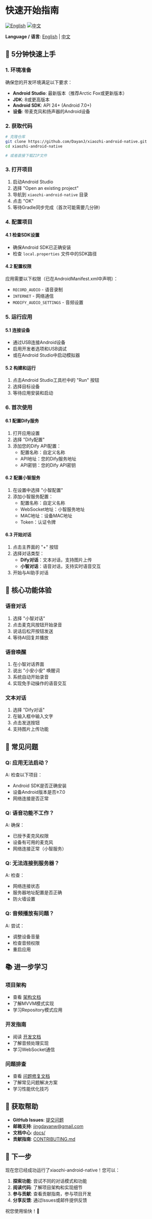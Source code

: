 # 快速开始指南

[![English](https://img.shields.io/badge/English-blue)](QUICK_START.md)
[![中文](https://img.shields.io/badge/中文-red)](QUICK_START_CN.md)

**Language / 语言**: [English](QUICK_START.md) | [中文](QUICK_START_CN.md)

## 🚀 5分钟快速上手

### 1. 环境准备
确保您的开发环境满足以下要求：
- **Android Studio**: 最新版本（推荐Arctic Fox或更新版本）
- **JDK**: 8或更高版本
- **Android SDK**: API 24+ (Android 7.0+)
- **设备**: 带麦克风和扬声器的Android设备

### 2. 获取代码
```bash
# 克隆仓库
git clone https://github.com/DayanJ/xiaozhi-android-native.git
cd xiaozhi-android-native

# 或者直接下载ZIP文件
```

### 3. 打开项目
1. 启动Android Studio
2. 选择 "Open an existing project"
3. 导航到 `xiaozhi-android-native` 目录
4. 点击 "OK"
5. 等待Gradle同步完成（首次可能需要几分钟）

### 4. 配置项目
#### 4.1 检查SDK设置
- 确保Android SDK已正确安装
- 检查 `local.properties` 文件中的SDK路径

#### 4.2 配置权限
应用需要以下权限（已在AndroidManifest.xml中声明）：
- `RECORD_AUDIO` - 语音录制
- `INTERNET` - 网络通信
- `MODIFY_AUDIO_SETTINGS` - 音频设置

### 5. 运行应用
#### 5.1 连接设备
- 通过USB连接Android设备
- 启用开发者选项和USB调试
- 或在Android Studio中启动模拟器

#### 5.2 构建和运行
1. 点击Android Studio工具栏中的 "Run" 按钮
2. 选择目标设备
3. 等待应用安装和启动

### 6. 首次使用
#### 6.1 配置Dify服务
1. 打开应用设置
2. 选择 "Dify配置"
3. 添加您的Dify API配置：
   - 配置名称：自定义名称
   - API地址：您的Dify服务地址
   - API密钥：您的Dify API密钥

#### 6.2 配置小智服务
1. 在设置中选择 "小智配置"
2. 添加小智服务配置：
   - 配置名称：自定义名称
   - WebSocket地址：小智服务地址
   - MAC地址：设备MAC地址
   - Token：认证令牌

#### 6.3 开始对话
1. 点击主界面的 "+" 按钮
2. 选择对话类型：
   - **Dify对话**：文本对话，支持图片上传
   - **小智对话**：语音对话，支持实时语音交互
3. 开始与AI助手对话

## 🎯 核心功能体验

### 语音对话
1. 选择 "小智对话"
2. 点击麦克风按钮开始录音
3. 说话后松开按钮发送
4. 等待AI回复并播放

### 语音唤醒
1. 在小智对话界面
2. 说出 "小安小安" 唤醒词
3. 系统自动开始录音
4. 实现免手动操作的语音交互

### 文本对话
1. 选择 "Dify对话"
2. 在输入框中输入文字
3. 点击发送按钮
4. 支持图片上传功能

## 🔧 常见问题

### Q: 应用无法启动？
A: 检查以下项目：
- Android SDK是否正确安装
- 设备Android版本是否≥7.0
- 网络连接是否正常

### Q: 语音功能不工作？
A: 确保：
- 已授予麦克风权限
- 设备有可用的麦克风
- 网络连接正常（小智服务）

### Q: 无法连接到服务器？
A: 检查：
- 网络连接状态
- 服务器地址配置是否正确
- 防火墙设置

### Q: 音频播放有问题？
A: 尝试：
- 调整设备音量
- 检查音频权限
- 重启应用

## 📚 进一步学习

### 项目架构
- 查看 [架构文档](docs/02-architecture/)
- 了解MVVM模式实现
- 学习Repository模式应用

### 开发指南
- 阅读 [开发文档](docs/03-development/)
- 了解音频处理实现
- 学习WebSocket通信

### 问题排查
- 查看 [问题修复文档](docs/04-bug-fixes/)
- 了解常见问题解决方案
- 学习性能优化技巧

## 🤝 获取帮助

- **GitHub Issues**: [提交问题](https://github.com/DayanJ/xiaozhi-android-native/issues)
- **邮箱支持**: jingdayanw@gmail.com
- **文档中心**: [docs/](docs/)
- **贡献指南**: [CONTRIBUTING.md](CONTRIBUTING.md)

## 🎉 下一步

现在您已经成功运行了xiaozhi-android-native！您可以：

1. **探索功能**: 尝试不同的对话模式和功能
2. **阅读代码**: 了解项目架构和实现细节
3. **参与贡献**: 查看贡献指南，参与项目开发
4. **分享反馈**: 通过Issues或邮件提供反馈

祝您使用愉快！🚀
